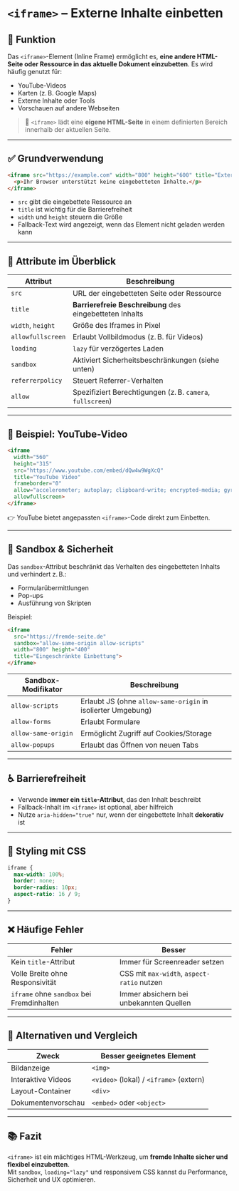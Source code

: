 # `<iframe>` – Externe Inhalte einbetten

## 🧩 Funktion

Das `<iframe>`-Element (Inline Frame) ermöglicht es, **eine andere HTML-Seite oder Ressource in das aktuelle Dokument einzubetten**. Es wird häufig genutzt für:

- YouTube-Videos
- Karten (z. B. Google Maps)
- Externe Inhalte oder Tools
- Vorschauen auf andere Webseiten

> 📌 `<iframe>` lädt eine **eigene HTML-Seite** in einem definierten Bereich innerhalb der aktuellen Seite.

---

## ✅ Grundverwendung

```html
<iframe src="https://example.com" width="800" height="600" title="Externe Website">
  <p>Ihr Browser unterstützt keine eingebetteten Inhalte.</p>
</iframe>
```

- `src` gibt die eingebettete Ressource an
- `title` ist wichtig für die Barrierefreiheit
- `width` und `height` steuern die Größe
- Fallback-Text wird angezeigt, wenn das Element nicht geladen werden kann

---

## 🔧 Attribute im Überblick

| Attribut      | Beschreibung                                               |
|---------------|------------------------------------------------------------|
| `src`         | URL der eingebetteten Seite oder Ressource                |
| `title`       | **Barrierefreie Beschreibung** des eingebetteten Inhalts  |
| `width`, `height` | Größe des Iframes in Pixel                            |
| `allowfullscreen` | Erlaubt Vollbildmodus (z. B. für Videos)             |
| `loading`     | `lazy` für verzögertes Laden                              |
| `sandbox`     | Aktiviert Sicherheitsbeschränkungen (siehe unten)        |
| `referrerpolicy` | Steuert Referrer-Verhalten                            |
| `allow`       | Spezifiziert Berechtigungen (z. B. `camera`, `fullscreen`)|

---

## 🎯 Beispiel: YouTube-Video

```html
<iframe 
  width="560" 
  height="315" 
  src="https://www.youtube.com/embed/dQw4w9WgXcQ" 
  title="YouTube Video"
  frameborder="0" 
  allow="accelerometer; autoplay; clipboard-write; encrypted-media; gyroscope; picture-in-picture; web-share"
  allowfullscreen>
</iframe>
```

👉 YouTube bietet angepassten `<iframe>`-Code direkt zum Einbetten.

---

## 🔐 Sandbox & Sicherheit

Das `sandbox`-Attribut beschränkt das Verhalten des eingebetteten Inhalts und verhindert z. B.:

- Formularübermittlungen
- Pop-ups
- Ausführung von Skripten

Beispiel:

```html
<iframe 
  src="https://fremde-seite.de"
  sandbox="allow-same-origin allow-scripts"
  width="800" height="400"
  title="Eingeschränkte Einbettung">
</iframe>
```

| Sandbox-Modifikator        | Beschreibung                                |
|----------------------------|---------------------------------------------|
| `allow-scripts`            | Erlaubt JS (ohne `allow-same-origin` in isolierter Umgebung) |
| `allow-forms`              | Erlaubt Formulare                           |
| `allow-same-origin`        | Ermöglicht Zugriff auf Cookies/Storage      |
| `allow-popups`             | Erlaubt das Öffnen von neuen Tabs           |

---

## ♿ Barrierefreiheit

- Verwende **immer ein `title`-Attribut**, das den Inhalt beschreibt
- Fallback-Inhalt im `<iframe>` ist optional, aber hilfreich
- Nutze `aria-hidden="true"` nur, wenn der eingebettete Inhalt **dekorativ** ist

---

## 🎨 Styling mit CSS

```css
iframe {
  max-width: 100%;
  border: none;
  border-radius: 10px;
  aspect-ratio: 16 / 9;
}
```

---

## ❌ Häufige Fehler

| Fehler                                | Besser                                            |
|---------------------------------------|---------------------------------------------------|
| Kein `title`-Attribut                 | Immer für Screenreader setzen                    |
| Volle Breite ohne Responsivität       | CSS mit `max-width`, `aspect-ratio` nutzen       |
| `iframe` ohne `sandbox` bei Fremdinhalten | Immer absichern bei unbekannten Quellen        |

---

## 🔄 Alternativen und Vergleich

| Zweck                  | Besser geeignetes Element    |
|------------------------|------------------------------|
| Bildanzeige            | `<img>`                      |
| Interaktive Videos     | `<video>` (lokal) / `<iframe>` (extern) |
| Layout-Container       | `<div>`                      |
| Dokumentenvorschau     | `<embed>` oder `<object>`    |

---

## 📚 Fazit

`<iframe>` ist ein mächtiges HTML-Werkzeug, um **fremde Inhalte sicher und flexibel einzubetten**.  
Mit `sandbox`, `loading="lazy"` und responsivem CSS kannst du Performance, Sicherheit und UX optimieren.
